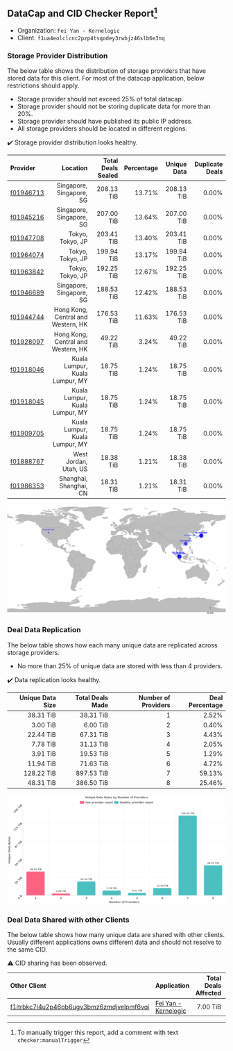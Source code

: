 ## DataCap and CID Checker Report[^1]
 - Organization: `Fei Yan - Kernelogic`
 - Client: `f1ua4eolclcnc2pzp4tsqodey3rwbjz46slb6e3nq`
### Storage Provider Distribution
The below table shows the distribution of storage providers that have stored data for this client.
For most of the datacap application, below restrictions should apply.
 - Storage provider should not exceed 25% of total datacap.
 - Storage provider should not be storing duplicate data for more than 20%.
 - Storage provider should have published its public IP address.
 - All storage providers should be located in different regions.

✔️ Storage provider distribution looks healthy.

| Provider                                              |                           Location | Total Deals Sealed | Percentage | Unique Data | Duplicate Deals |
| :---------------------------------------------------- | ---------------------------------: | -----------------: | ---------: | ----------: | --------------: |
| [f01946713](https://filfox.info/en/address/f01946713) |           Singapore, Singapore, SG |         208.13 TiB |     13.71% |  208.13 TiB |           0.00% |
| [f01945216](https://filfox.info/en/address/f01945216) |           Singapore, Singapore, SG |         207.00 TiB |     13.64% |  207.00 TiB |           0.00% |
| [f01947708](https://filfox.info/en/address/f01947708) |                   Tokyo, Tokyo, JP |         203.41 TiB |     13.40% |  203.41 TiB |           0.00% |
| [f01964074](https://filfox.info/en/address/f01964074) |                   Tokyo, Tokyo, JP |         199.94 TiB |     13.17% |  199.94 TiB |           0.00% |
| [f01963842](https://filfox.info/en/address/f01963842) |                   Tokyo, Tokyo, JP |         192.25 TiB |     12.67% |  192.25 TiB |           0.00% |
| [f01946689](https://filfox.info/en/address/f01946689) |           Singapore, Singapore, SG |         188.53 TiB |     12.42% |  188.53 TiB |           0.00% |
| [f01944744](https://filfox.info/en/address/f01944744) | Hong Kong, Central and Western, HK |         176.53 TiB |     11.63% |  176.53 TiB |           0.00% |
| [f01928097](https://filfox.info/en/address/f01928097) | Hong Kong, Central and Western, HK |          49.22 TiB |      3.24% |   49.22 TiB |           0.00% |
| [f01918046](https://filfox.info/en/address/f01918046) |     Kuala Lumpur, Kuala Lumpur, MY |          18.75 TiB |      1.24% |   18.75 TiB |           0.00% |
| [f01918045](https://filfox.info/en/address/f01918045) |     Kuala Lumpur, Kuala Lumpur, MY |          18.75 TiB |      1.24% |   18.75 TiB |           0.00% |
| [f01909705](https://filfox.info/en/address/f01909705) |     Kuala Lumpur, Kuala Lumpur, MY |          18.75 TiB |      1.24% |   18.75 TiB |           0.00% |
| [f01888767](https://filfox.info/en/address/f01888767) |              West Jordan, Utah, US |          18.38 TiB |      1.21% |   18.38 TiB |           0.00% |
| [f01986353](https://filfox.info/en/address/f01986353) |             Shanghai, Shanghai, CN |          18.31 TiB |      1.21% |   18.31 TiB |           0.00% |

![Provider Distribution](https://raw.githubusercontent.com/data-preservation-programs/filplus-checker-assets/main/filecoin-project/filecoin-plus-large-datasets/issues/1107/1670980085383.png)
### Deal Data Replication
The below table shows how each many unique data are replicated across storage providers.
- No more than 25% of unique data are stored with less than 4 providers.

✔️ Data replication looks healthy.

| Unique Data Size | Total Deals Made | Number of Providers | Deal Percentage |
| ---------------: | ---------------: | ------------------: | --------------: |
|        38.31 TiB |        38.31 TiB |                   1 |           2.52% |
|         3.00 TiB |         6.00 TiB |                   2 |           0.40% |
|        22.44 TiB |        67.31 TiB |                   3 |           4.43% |
|         7.78 TiB |        31.13 TiB |                   4 |           2.05% |
|         3.91 TiB |        19.53 TiB |                   5 |           1.29% |
|        11.94 TiB |        71.63 TiB |                   6 |           4.72% |
|       128.22 TiB |       897.53 TiB |                   7 |          59.13% |
|        48.31 TiB |       386.50 TiB |                   8 |          25.46% |

![Replication Distribution](https://raw.githubusercontent.com/data-preservation-programs/filplus-checker-assets/main/filecoin-project/filecoin-plus-large-datasets/issues/1107/1670980086067.png)
### Deal Data Shared with other Clients
The below table shows how many unique data are shared with other clients.
Usually different applications owns different data and should not resolve to the same CID.

⚠️ CID sharing has been observed.

| Other Client                                                                                                          | Application                                                                                           | Total Deals Affected | Unique CIDs |        Verifier |
| :-------------------------------------------------------------------------------------------------------------------- | :---------------------------------------------------------------------------------------------------- | -------------------: | ----------: | --------------: |
| [f1itrbkc7i4u2p46pb6ugv3bmz6zmdjvelpmf6vqi](https://filfox.info/en/address/f1itrbkc7i4u2p46pb6ugv3bmz6zmdjvelpmf6vqi) | [Fei Yan \- Kernelogic](https://github.com/filecoin-project/filecoin-plus-large-datasets/issues/1106) |             7.00 TiB |         224 | LDN v3 multisig |

[^1]: To manually trigger this report, add a comment with text `checker:manualTrigger`
